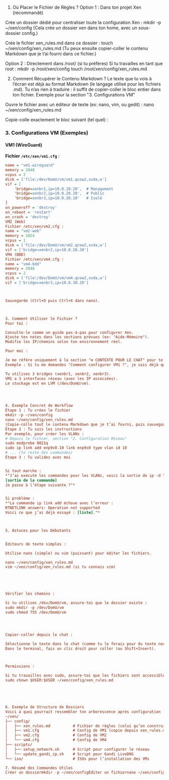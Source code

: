 
1. Où Placer le Fichier de Règles ?
Option 1 : Dans ton projet Xen (recommandé)


Crée un dossier dédié pour centraliser toute la configuration Xen :
mkdir -p ~/xen/config
(Cela crée un dossier xen dans ton home, avec un sous-dossier config.)


Crée le fichier xen_rules.md dans ce dossier :
touch ~/xen/config/xen_rules.md
(Tu peux ensuite copier-coller le contenu Markdown que je t’ai fourni dans ce fichier.)


Option 2 : Directement dans /root/ (si tu préfères)
Si tu travailles en tant que root :
mkdir -p /root/xen/config
touch /root/xen/config/xen_rules.md

2. Comment Récupérer le Contenu Markdown ?
Le texte que tu vois à l’écran est déjà au format Markdown (le langage utilisé pour les fichiers .md). Tu n’as rien à traduire : il suffit de copier-coller le bloc entier dans ton fichier.
Exemple pour la section "3. Configurations VM"


Ouvre le fichier avec un éditeur de texte (ex: nano, vim, ou gedit) :
nano ~/xen/config/xen_rules.md


Copie-colle exactement le bloc suivant (tel quel) :
### 3. Configurations VM (Exemples)
#### VM1 (WireGuard)
**Fichier `/etc/xen/vm1.cfg`** :
```ini
name = "vm1-wireguard"
memory = 2048
vcpus = 2
disk = ['file:/dev/DomU/vm/vm1.qcow2,xvda,w']
vif = [
    'bridge=xenbr1,ip=10.0.10.20',  # Management
    'bridge=xenbr2,ip=10.0.20.20',  # Public
    'bridge=xenbr3,ip=10.0.30.10'   # Isolé
]
on_poweroff = 'destroy'
on_reboot = 'restart'
on_crash = 'destroy'
VM2 (Web)
Fichier /etc/xen/vm2.cfg :
name = "vm2-web"
memory = 1024
vcpus = 1
disk = ['file:/dev/DomU/vm/vm2.qcow2,xvda,w']
vif = ['bridge=xenbr2,ip=10.0.20.30']
VM4 (BDD)
Fichier /etc/xen/vm4.cfg :
name = "vm4-bdd"
memory = 2048
vcpus = 2
disk = ['file:/dev/DomU/vm/vm4.qcow2,xvda,w']
vif = ['bridge=xenbr3,ip=10.0.30.20']



Sauvegarde (Ctrl+O puis Ctrl+X dans nano).



3. Comment Utiliser le Fichier ?
Pour toi :

Consulte-le comme un guide pas-à-pas pour configurer Xen.
Ajoute tes notes dans les sections prévues (ex: "Aide-Mémoire").
Modifie les IP/chemins selon ton environnement réel.

Pour moi :

Je me réfère uniquement à la section "⚙️ CONTEXTE POUR LE CHAT" pour te répondre.
Exemple : Si tu me demandes "Comment configurer VM1 ?", je sais déjà que :

Tu utilises 3 bridges (xenbr1, xenbr2, xenbr3).
VM1 a 3 interfaces réseau (avec les IP associées).
Le stockage est en LVM (/dev/DomU/vm).




4. Exemple Concret de Workflow
Étape 1 : Tu crées le fichier
mkdir -p ~/xen/config
nano ~/xen/config/xen_rules.md
(Copie-colle tout le contenu Markdown que je t’ai fourni, puis sauvegarde.)
Étape 2 : Tu suis les instructions
Par exemple, pour créer les VLANs :
# Depuis le fichier, section "2. Configuration Réseau"
sudo modprobe 8021q
sudo ip link add enp9s0.10 link enp9s0 type vlan id 10
# ... (le reste des commandes)
Étape 3 : Tu valides avec moi


Si tout marche :
*"J’ai exécuté les commandes pour les VLANs, voici la sortie de ip -d link show enp9s0 :
[sortie de la commande]
Je passe à l’étape suivante ?"*


Si problème :
*"La commande ip link add échoue avec l’erreur :
RTNETLINK answers: Operation not supported
Voici ce que j’ai déjà essayé : [liste]."*



5. Astuces pour les Débutants


Éditeurs de texte simples :

Utilise nano (simple) ou vim (puissant) pour éditer les fichiers.

nano ~/xen/config/xen_rules.md
vim ~/xen/config/xen_rules.md (si tu connais vim)





Vérifier les chemins :

Si tu utilises /dev/DomU/vm, assure-toi que le dossier existe :
sudo mkdir -p /dev/DomU/vm
sudo chmod 755 /dev/DomU/vm




Copier-coller depuis le chat :

Sélectionne le texte dans le chat (comme tu le ferais pour du texte normal).
Dans le terminal, fais un clic droit pour coller (ou Shift+Insert).



Permissions :

Si tu travailles avec sudo, assure-toi que les fichiers sont accessibles :
sudo chown $USER:$USER ~/xen/config/xen_rules.md





6. Exemple de Structure de Dossiers
Voici à quoi pourrait ressembler ton arborescence après configuration :
~/xen/
├── config/
│   ├── xen_rules.md          # Fichier de règles (celui qu’on construit)
│   ├── vm1.cfg               # Config de VM1 (copie depuis xen_rules.md)
│   ├── vm2.cfg               # Config de VM2
│   └── vm4.cfg               # Config de VM4
├── scripts/
│   ├── setup_network.sh      # Script pour configurer le réseau
│   └── update_gandi_ip.sh    # Script pour Gandi LiveDNS
└── iso/                      # ISOs pour l’installation des VMs

7. Résumé des Commandes Utiles
Créer un dossiermkdir -p ~/xen/configÉditer un fichiernano ~/xen/config/xen_rules.mdCopier un fichiercp ~/xen/config/xen_rules.md /root/Vérifier un cheminls -l /dev/DomU/vmChanger les permissionssudo chmod 755 ~/xen/config/
